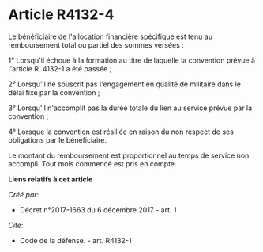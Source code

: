 # Article R4132-4

Le bénéficiaire de l'allocation financière spécifique est tenu au remboursement total ou partiel des sommes versées : 

1° Lorsqu'il échoue à la formation au titre de laquelle la convention prévue à l'article R. 4132-1 a été passée ; 

2° Lorsqu'il ne souscrit pas l'engagement en qualité de militaire dans le délai fixé par la convention ; 

3° Lorsqu'il n'accomplit pas la durée totale du lien au service prévue par la convention ; 

4° Lorsque la convention est résiliée en raison du non respect de ses obligations par le bénéficiaire. 

Le montant du remboursement est proportionnel au temps de service non accompli. Tout mois commencé est pris en compte.

**Liens relatifs à cet article**

_Créé par_:

  - Décret n°2017-1663 du 6 décembre 2017 - art. 1

_Cite_:

  - Code de la défense. - art. R4132-1
